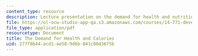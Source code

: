 ```yaml
---
content_type: resource
description: Lecture presentation on the demand for health and nutrition.
file: https://ol-ocw-studio-app-qa.s3.amazonaws.com/courses/14-771-development-economics-microeconomic-issues-and-policy-models-fall-2008/277f8b44acd1ae589d6b841c8043675b_lec3.pdf
file_type: application/pdf
resourcetype: Document
title: The Demand for Health and Calories
uid: 277f8b44-acd1-ae58-9d6b-841c8043675b
---
```

